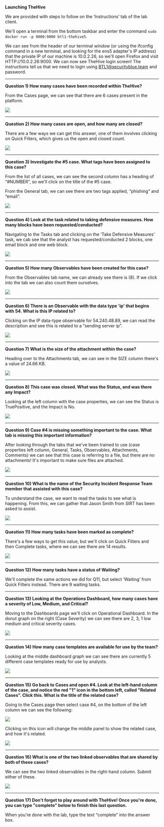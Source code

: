**Launching TheHive**

We are provided with steps to follow on the ‘Instructions’ tab of the lab client.

We'll open a terminal from the bottom taskbar and enter the command `sudo docker run -p 9000:9000 btl1-thehive5`.

We can see from the header of our terminal window (or using the ifconfig command in a new terminal, and looking for the ens5 adapter's IP address) that the private IP of our machine is 10.0.2.26, so we'll open Firefox and visit HTTP://10.0.2.26:9000. We can now see TheHive login screen! The instructions tell us that we need to login using BTL1@securityblue.team and password.

---

**Question 1) How many cases have been recorded within TheHive?**

From the Cases page, we can see that there are 6 cases present in the platform.

![](https://d2y9h8w1ydnujs.cloudfront.net/uploads/content/images/9e4d2830f596e003190d2557b579962bd5c24cc95ce72965028f44301978b4a5e545b551b7a2a0dd1f9d310dd008.png)

---

**Question 2) How many cases are open, and how many are closed?**

There are a few ways we can get this answer, one of them involves clicking on Quick Filters, which gives us the open and closed count.

![](https://d2y9h8w1ydnujs.cloudfront.net/uploads/content/images/cf531d557269ba0c908d8ea66721f8fc79f0ed84d6b88353a4b5d094f9f6298325dc583c8abdad6a8af4afe81715.png)

---

**Question 3) Investigate the #5 case. What tags have been assigned to this case?**

From the list of all cases, we can see the second column has a heading of “#NUMBER”, so we'll click on the title of the #5 case.

From the General tab, we can see there are two tags applied, “phishing” and “email”.

![](https://d2y9h8w1ydnujs.cloudfront.net/uploads/content/images/194185c4df5edc6e648b3f63adc8668b2b1602bd6ce2c7c5a6c286c4c27008592e2336f0aa5c24b99b539a603f02.png)

---

**Question 4) Look at the task related to taking defensive measures. How many blocks have been requested/conducted?**

Navigating to the Tasks tab and clicking on the ‘Take Defensive Measures’ task, we cab see that the analyst has requested/conducted 2 blocks, one email block and one web block.

![](https://d2y9h8w1ydnujs.cloudfront.net/uploads/content/images/55aea566d10d8015f77cdc51d5e018f2fee7c8d2cde9490a3103ca91be9aa3ea194a7e0be339862542173d734d7a.png)

---

**Question 5) How many Observables have been created for this case?**

From the Observables tab name, we can already see there is (8). If we click into the tab we can also count them ourselves.

![](https://d2y9h8w1ydnujs.cloudfront.net/uploads/content/images/15b92fb27692ae843dd548345bdc00d2260b1386071b0e816a36907bc95236bb00cdb91b9711641db9630979cde3.png)

---

**Question 6) There is an Observable with the data type 'ip' that begins with 54. What is this IP related to?**

Clicking on the IP data-type observable for 54.240.48.89, we can read the description and see this is related to a “sending server ip”.

![](https://d2y9h8w1ydnujs.cloudfront.net/uploads/content/images/85f0c27217f56e8e8affcf7559d1b12868f49be7bb55f2fb4b5cb89080a320c5b2ebf53742040d1d6e2e9cc131f9.png)

---

**Question 7) What is the size of the attachment within the case?**

Heading over to the Attachments tab, we can see in the SIZE column there's a value of 24.66 KB.

![](https://d2y9h8w1ydnujs.cloudfront.net/uploads/content/images/c5793f03c710acc0e458e09bce480bfc4a2bccb248fa63dfb2dcfb17407f5c10f4d6fb0902c6451311acf56de338.png)

---

**Question 8) This case was closed. What was the Status, and was there any Impact?**

Looking at the left column with the case properties, we can see the Status is TruePositive, and the Impact is No.

![](https://d2y9h8w1ydnujs.cloudfront.net/uploads/content/images/0e44149d67f2c10ddcae0bbddb3aa933078f95f1799a387ee02f6208ccf83cf400be2d0153f61ba74a7368a1f811.png)

---

**Question 9) Case #4 is missing something important to the case. What tab is missing this important information?**

After looking through the tabs that we've been trained to use (case properties left column, General, Tasks, Observables, Attachments, Comments) we can see that this case is referring to a file, but there are no attachments! It's important to make sure files are attached.

![](https://d2y9h8w1ydnujs.cloudfront.net/uploads/content/images/eb60b1fd201deac5a63acce505cde03b0aa45f86190a03b14f0beaceae44f4c022ca1811cc23377a1cbe19c128c5.png)

---

**Question 10) What is the name of the Security Incident Response Team member that assisted with this case?**

To understand the case, we want to read the tasks to see what is happening. From this, we can gather that Jason Smith from SIRT has been asked to assist.

![](https://d2y9h8w1ydnujs.cloudfront.net/uploads/content/images/60a4e563744af871cb84d3611dffb7f5ac0a34cf13d3deb408cdbd69027c4f63d04a2afd817046c2fab32f0ea7a0.png)

---

**Question 11) How many tasks have been marked as complete?**

There's a few ways to get this value, but we'll click on Quick Filters and then Complete tasks, where we can see there are 14 results.

![](https://d2y9h8w1ydnujs.cloudfront.net/uploads/content/images/5f1dcfdd7cbc78024a30cf02e1e2aeb5af648aa631c151d87d24ca34ae1c83155157f4d1660793df9fab9547b1fc.png)

---

**Question 12) How many tasks have a status of Waiting?**

We'll complete the same actions we did for Q11, but select ‘Waiting’ from Quick Filters instead. There are 9 waiting tasks.

---

**Question 13) Looking at the Operations Dashboard, how many cases have a severity of Low, Medium, and Critical?**

Moving to the Dashboards page we'll click on Operational Dashboard. In the donut graph on the right (Case Severity) we can see there are 2, 3, 1 low medium and critical severity cases.

![](https://d2y9h8w1ydnujs.cloudfront.net/uploads/content/images/be2339f78e35c3c7a18a781606258fd0b8a43db2fb44179323828a6a3b1ae5f47601e50075b6361f5c7751ad74c9.png)

---

**Question 14) How many case templates are available for use by the team?**

Looking at the middle dashboard graph we can see there are currently 5 different case templates ready for use by analysts.

![](https://d2y9h8w1ydnujs.cloudfront.net/uploads/content/images/06f374606933d729df52db2175420ffd4ecaa537e89173a55e02731ae755c059be999da7330fa63c2150279424a9.png)

---

**Question 15) Go back to Cases and open #4. Look at the left-hand column of the case, and notice the red "1" icon in the bottom left, called "Related Cases". Click this. What is the title of the related case?**

Going to the Cases page then select case #4, on the bottom of the left column we can see the following:

![](https://d2y9h8w1ydnujs.cloudfront.net/uploads/content/images/6cd63cd8bbbd8732794414402e9df7c95fbed8f7714098f20d6b8c3cdf2911d040b04a5cac130f68bc7ca4f2a6f8.png)

Clicking on this icon will change the middle panel to show the related case, and how it's related.

![](https://d2y9h8w1ydnujs.cloudfront.net/uploads/content/images/93e54b776704c74761031569e5c600be3f179d41079533547d5d67557eee54a5a37efd8be1e843df606e2cd7d0e4.png)

---

**Question 16) What is one of the two linked observables that are shared by both of these cases?**

We can see the two linked observables in the right-hand column. Submit either of these.

![](https://d2y9h8w1ydnujs.cloudfront.net/uploads/content/images/93e54b776704c74761031569e5c600be3f179d41079533547d5d67557eee54a5a37efd8be1e843df606e2cd7d0e4.png)

---

**Question 17) Don't forget to play around with TheHive! Once you're done, you can type "complete" below to finish this last question.**

When you're done with the lab, type the text “complete” into the answer box.